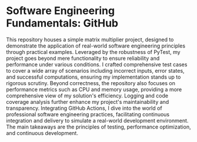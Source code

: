 # Software Engineering Fundamentals: GitHub
This repository houses a simple matrix multiplier project, designed to demonstrate the application of real-world software engineering principles through practical examples. Leveraged by the robustness of PyTest, my project goes beyond mere functionality to ensure reliability and performance under various conditions. I crafted comprehensive test cases to cover a wide array of scenarios including incorrect inputs, error states, and successful computations, ensuring my implementation stands up to rigorous scrutiny. Beyond correctness, the repository also focuses on performance metrics such as CPU and memory usage, providing a more comprehensive view of my solution's efficiency. Logging and code coverage analysis further enhance my project's maintainability and transparency. Integrating GitHub Actions, I dive into the world of professional software engineering practices, facilitating continuous integration and delivery to simulate a real-world development environment. The main takeaways are the principles of testing, performance optimization, and continuous development.
